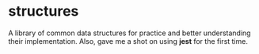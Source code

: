 # structures

A library of common data structures for practice and better understanding their implementation.
Also, gave me a shot on using __jest__ for the first time.
  